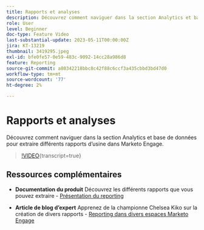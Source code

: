 ```yaml
---
title: Rapports et analyses
description: Découvrez comment naviguer dans la section Analytics et base de données pour extraire différents rapports d’usine dans Marketo Engage.
role: User
level: Beginner
doc-type: Feature Video
last-substantial-update: 2023-05-11T00:00:00Z
jira: KT-13219
thumbnail: 3419295.jpeg
exl-id: bfe0fe57-0e59-483c-9092-14cc28a986d8
feature: Reporting
source-git-commit: a80342218bbc8c42f88c6ccf3a435cbbd3bd47d0
workflow-type: tm+mt
source-wordcount: '77'
ht-degree: 2%

---
```


# Rapports et analyses

Découvrez comment naviguer dans la section Analytics et base de données pour extraire différents rapports d’usine dans Marketo Engage.

>[!VIDEO](https://video.tv.adobe.com/v/3419295/?learn=on){transcript=true}

## Ressources complémentaires

* **Documentation du produit**
Découvrez les différents rapports que vous pouvez extraire - [Présentation du reporting](https://experienceleague.adobe.com/docs/marketo/using/product-docs/reporting/reporting-overview.html?lang=en&amp;sdid=M7K4SLTS&amp;mv=email&amp;mv2=instreml)

* **Article de blog d’expert**
Apprenez de la championne Chelsea Kiko sur la création de divers rapports - [Reporting dans divers espaces Marketo Engage](https://nation.marketo.com/t5/product-blogs/how-marketo-champion-chelsea-kiko-reports-in-various-marketo/ba-p/242627)
